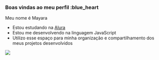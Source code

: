 ### Boas vindas ao meu perfil :blue_heart

Meu nome é Mayara

- Estou estudando na [Alura](https://www.alura.com.br)
- Estou me desenvolvendo na linguagem JavaScript
- Utilizo esse espaço para minha organização e compartilhamento dos meus projetos desenvolvidos

![]((https://github.com/m4ysilva/m4ysilva/assets/169112025/ddf7d083-5299-4353-a363-3499906544fe)
)
